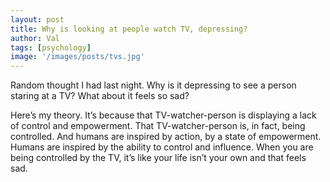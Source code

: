 ```yaml
---
layout: post
title: Why is looking at people watch TV, depressing?
author: Val
tags: [psychology]
image: '/images/posts/tvs.jpg'
---
```


Random thought I had last night. Why is it depressing to see a person staring at a TV? What about it feels so sad?

Here’s my theory. It’s because that TV-watcher-person is displaying a lack of control and empowerment. That TV-watcher-person is, in fact, being controlled. And humans are inspired by action, by a state of empowerment. Humans are inspired by the ability to control and influence. When you are being controlled by the TV, it’s like your life isn’t your own and that feels sad. 
 